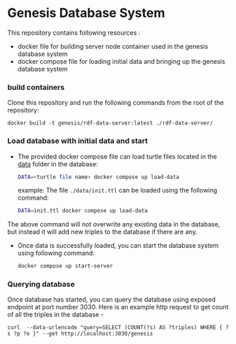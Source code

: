 # Genesis Database System

This repository contains following resources :

- docker file for building server node container used in the genesis database system
- docker compose file for loading initial data and bringing up the genesis database system

### build containers

Clone this repository and run the following commands from the root of the repository:

    docker build -t genesis/rdf-data-server:latest ./rdf-data-server/

### Load database with initial data and start
    
-   The provided docker compose file can load turtle files located in the [data](data) folder in the database:
    ```bash
    DATA=<turtle file name> docker compose up load-data
    ```
    example: The file `./data/init.ttl` can be loaded using the following command:
    ```bash
    DATA=init.ttl docker compose up load-data
    ```
The above command will not overwrite any existing data in the database, but instead it will add new triples to the database if there are any.
-  Once data is successfully loaded, you can start the database system using following command:
    ```bash
    docker compose up start-server
    ```
### Querying database
Once database has started, you can query the database using exposed endpoint at port number 3030.  Here is an example http request to get count of all the triples in the database -

    curl  --data-urlencode "query=SELECT (COUNT(?s) AS ?triples) WHERE { ?s ?p ?o }" --get http://localhost:3030/genesis
